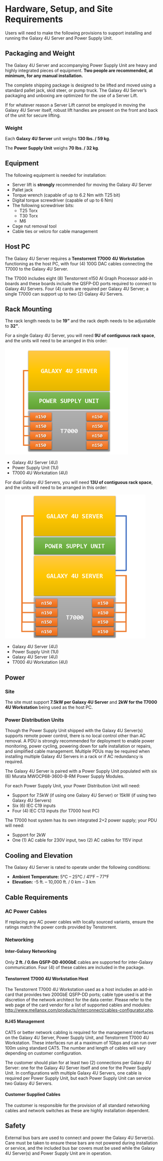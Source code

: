 # Hardware, Setup, and Site Requirements

Users will need to make the following provisions to support installing and running the Galaxy 4U Server and Power Supply Unit.

## Packaging and Weight

The Galaxy 4U Server and accompanying Power Supply Unit are heavy and highly integrated pieces of equipment.  **Two people are recommended, at minimum, for any manual installation.** 

The complete shipping package is designed to be lifted and moved using a standard pallet jack, skid steer, or pump truck. The Galaxy 4U Server’s packaging and unboxing are optimized for the use of a Server Lift.

If for whatever reason a Server Lift cannot be employed in moving the Galaxy 4U Server itself, robust lift handles are present on the front and back of the unit for secure lifting.

### Weight

Each **Galaxy 4U Server** unit weighs **130 lbs. / 59 kg**.

The **Power Supply Unit** weighs **70 lbs. / 32 kg**.

## Equipment

The following equipment is needed for installation:

- Server lift is **strongly** recommended for moving the Galaxy 4U Server
- Pallet jack
- Torque wrench (capable of up to 6.2 Nm with T25 bit)
- Digital torque screwdriver (capable of up to 6 Nm)
- The following screwdriver bits:
  - T25 Torx
  - T30 Torx
  - M6
- Cage nut removal tool
- Cable ties or velcro for cable management

## Host PC

The Galaxy 4U Server requires a **Tenstorrent** **T7000** **4U Workstation** functioning as the host PC, with four (4) 100G DAC cables connecting the T7000 to the Galaxy 4U Server.

The T7000 includes eight (8) Tenstorrent n150 AI Graph Processor add-in boards and these boards include the QSFP-DD ports required to connect to Galaxy 4U Servers. Four (4) cards are required per Galaxy 4U Server; a single T7000 can support up to two (2) Galaxy 4U Servers.

## Rack Mounting

The rack length needs to be **19”** and the rack depth needs to be adjustable to **32"**.

For a single Galaxy 4U Server, you will need **9U of contiguous rack space**, and the units will need to be arranged in this order:

<img src=".\images\stack_1galaxy.png" style="zoom:50%;" />

- Galaxy 4U Server (4U)
- Power Supply Unit (1U)
- T7000 4U Workstation (4U)

For dual Galaxy 4U Servers, you will need **13U of contiguous rack space**, and the units will need to be arranged in this order:

<img src=".\images\stack_2galaxy.png" style="zoom:50%;" />

- Galaxy 4U Server (4U)
- Power Supply Unit (1U)
- Galaxy 4U Server (4U)
- T7000 4U Workstation (4U)

## Power

### Site

The site must support **7.5kW per Galaxy 4U Server** and **2kW for the T7000 4U Workstation** being used as the host PC.

### Power Distribution Units

Though the Power Supply Unit shipped with the Galaxy 4U Server(s) supports remote power control, there is no local control other than AC removal. A PDU is strongly recommended for deployment to enable power monitoring, power cycling, powering down for safe installation or repairs, and simplified cable management. Multiple PDUs may be required when installing multiple Galaxy 4U Servers in a rack or if AC redundancy is required.

The Galaxy 4U Server is paired with a Power Supply Unit populated with six (6) Murata MWOCP68-3600-B-RM Power Supply Modules. 

For each Power Supply Unit, your Power Distribution Unit will need:

- Support for 7.5kW (if using one Galaxy 4U Server) or 15kW (if using two Galaxy 4U Servers)
- Six (6) IEC C19 inputs
- Four (4) IEC C13 inputs (for T7000 host PC)

The T7000 host system has its own integrated 2+2 power supply; your PDU will need:

- Support for 2kW
- One (1) AC cable for 230V input, two (2) AC cables for 115V input

## Cooling and Elevation

The Galaxy 4U Server is rated to operate under the following conditions:

- **Ambient Temperature:** 5°C – 25°C / 41°F – 77°F
- **Elevation:** -5 ft. – 10,000 ft. / 0 km – 3 km

## Cable Requirements 

### AC Power Cables

If replacing any AC power cables with locally sourced variants, ensure the ratings match the power cords provided by Tenstorrent.

### Networking

#### Inter-Galaxy Networking

Only **2 ft. / 0.6m QSFP-DD 400GbE** cables are supported for inter-Galaxy communication. Four (4) of these cables are included in the package.

#### Tenstorrent T7000 4U Workstation Host

The Tenstorrent T7000 4U Workstation used as a host includes an add-in card that provides two 200GbE QSFP-DD ports; cable type used is at the discretion of the network architect for the data center. Please refer to the web page of the card vendor for a list of supported cables and modules: http://www.mellanox.com/products/interconnect/cables-configurator.php.

#### RJ45 Management

CAT5 or better network cabling is required for the management interfaces on the Galaxy 4U Server, Power Supply Unit, and Tenstorrent T7000 4U Workstation. These interfaces run at a maximum of 1Gbps and can run over 100m using standard CAT5. The number and length of cables will vary depending on customer configuration.

The customer should plan for at least two (2) connections per Galaxy 4U Server: one for the Galaxy 4U Server itself and one for the Power Supply Unit. In configurations with multiple Galaxy 4U Servers, one cable is required per Power Supply Unit, but each Power Supply Unit can service two Galaxy 4U Servers.

#### Customer Supplied Cables

The customer is responsible for the provision of all standard networking cables and network switches as these are highly installation dependent.

## Safety

External bus bars are used to connect and power the Galaxy 4U Server(s). Care must be taken to ensure these bars are not powered during installation or service, and the included bus bar covers must be used while the Galaxy 4U Server(s) and Power Supply Unit are in operation.